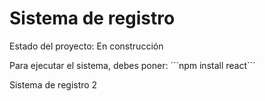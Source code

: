 <h1>Sistema de registro</h1>

Estado del proyecto: En construcción 

Para ejecutar el sistema, debes poner:
´´´npm install react```

Sistema de registro 2
